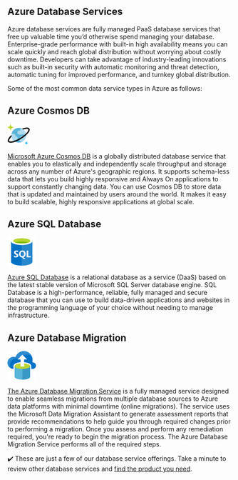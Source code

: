## Azure Database Services

Azure database services are fully managed PaaS database services that free up valuable time you’d otherwise spend managing your database. Enterprise-grade performance with built-in high availability means you can scale quickly and reach global distribution without worrying about costly downtime. Developers can take advantage of industry-leading innovations such as built-in security with automatic monitoring and threat detection, automatic tuning for improved performance, and turnkey global distribution. 

Some of the most common data service types in Azure as follows:


## Azure Cosmos DB

![Azure CosmosDB icon.](../media/iconcosmosdb.png)

[Microsoft Azure Cosmos DB](https://azure.microsoft.com/services/cosmos-db/) is a globally distributed database service that enables you to elastically and independently scale throughput and storage across any number of Azure's geographic regions. It supports schema-less data that lets you build highly responsive and Always On applications to support constantly changing data. You can use Cosmos DB to store data that is updated and maintained by users around the world. It makes it easy to build scalable, highly responsive applications at global scale. 


## Azure SQL Database

![SQL Database icon.](../media/iconsql.png)

[Azure SQL Database](https://azure.microsoft.com/services/sql-database/) is a relational database as a service (DaaS) based on the latest stable version of Microsoft SQL Server database engine. SQL Database is a high-performance, reliable, fully managed and secure database that you can use to build data-driven applications and websites in the programming language of your choice without needing to manage infrastructure. 


## Azure Database Migration

![Azure Database Migration icon.](../media/icondbmigration.png)

[The Azure Database Migration Service](https://azure.microsoft.com/services/database-migration/) is a fully managed service designed to enable seamless migrations from multiple database sources to Azure data platforms with minimal downtime (online migrations). The service uses the Microsoft Data Migration Assistant to generate assessment reports that provide recommendations to help guide you through required changes prior to performing a migration. Once you assess and perform any remediation required, you're ready to begin the migration process. The Azure Database Migration Service performs all of the required steps. 

✔️ These are just a few of our database service offerings. Take a minute to review other database services and [find the product you need](https://azure.microsoft.com/product-categories/databases/). 
